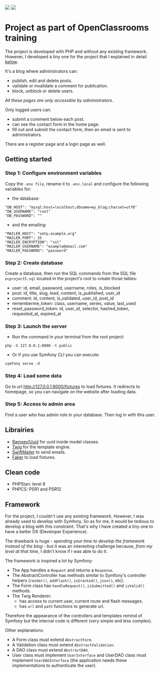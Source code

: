 <a href="https://codeclimate.com/github/Benitorax/ocproject5/maintainability"><img src="https://api.codeclimate.com/v1/badges/d6c4613ad1927f13e5a8/maintainability" /></a>
<a href="https://www.codacy.com/gh/Benitorax/ocproject5/dashboard?utm_source=github.com&amp;utm_medium=referral&amp;utm_content=Benitorax/ocproject5&amp;utm_campaign=Badge_Grade"><img src="https://app.codacy.com/project/badge/Grade/8a6e2a716ac04a6087353ccb101791d3"/></a>

# Project as part of OpenClassrooms training

The project is developed with PHP and without any existing framework. However, I developed a tiny one for the project that I explained in detail [below](https://github.com/Benitorax/ocproject5#framework).

It's a blog where administrators can: 
- publish, edit and delete posts.
- validate or invalidate a comment for publication.
- block, unblock or delete users.

*All these pages are only accessible by administrators*.


Only logged users can:
- submit a comment below each post.
- can see the contact form in the home page.
- fill out and submit the contact form, then an email is sent to administrators.

There are a register page and a login page as well.


## Getting started
### Step 1: Configure environment variables
Copy the `.env file`, rename it to `.env.local` and configure the following variables for:
- the database:

```
"DB_HOST": "mysql:host=localhost;dbname=my_blog;charset=utf8"
"DB_USERNAME": "root"
"DB_PASSWORD": ""
```

- and the emailing:

```
"MAILER_HOST": "smtp.example.org"
"MAILER_PORT": 25
"MAILER_ENCRYPTION": "ssl"
"MAILER_USERNAME": "example@email.com"
"MAILER_PASSWORD": "password"
```

### Step 2: Create database
Create a database, then run the SQL commands from the SQL file `ocproject5.sql` located in the project's root to create those tables:
- user: id, email, password, username, roles, is_blocked
- post: id, title, slug, lead, content, is_published, user_id
- comment: id, content, is_validated, user_id, post_id
- rememberme_token: class, username, series, value, last_used
- reset_password_token: id, user_id, selector, hashed_token, requested_at, expired_at
    
### Step 3: Launch the server
- Run the command in your terminal from the root project:

```
php -S 127.0.0.1:8000 -t public
```

- Or if you use Symfony CLI you can execute:
```
symfony serve -d
```

### Step 4: Load some data
Go to url http://127.0.0.1:8000/fixtures to load fixtures. It redirects to homepage, so you can navigate on the website after loading data.

### Step 5: Access to admin area
Find a user who has admin role in your database. Then log in with this user.
 
## Librairies
- [Ramsey/Uuid](https://github.com/ramsey/uuid) for uuid inside model classes. 
- [Twig](https://github.com/twigphp/Twig) for the template engine.
- [SwiftMailer](https://github.com/swiftmailer/swiftmailer) to send emails.
- [Faker](https://github.com/fzaninotto/Faker) to load fixtures.

## Clean code
- PHPStan: level 8
- PHPCS: PSR1 and PSR12

## Framework
For the project, I couldn't use any existing framework. However, I was already used to develop with Symfony. So as for me, it would be tedious to develop a blog with this constraint. That's why I have created a tiny one to have a better DX (Developer Experience).

The drawback is huge - *spending your time to develop the framework instead of the blog* - but it was an interesting challenge because, *from my level at that time*, I didn't know if I was able to do it.

The framework is inspired a lot by Symfony:
- The App handles a `Request` and returns a `Response`.
- The AbstractController has methods similar to Symfony's controller helpers (`render()`, `addFlash()`, `isGranted()`, `json()`, etc).
- The Form class has `handleRequest()`, `isSubmitted()` and `isValid()` methods.
- The Twig Renderer:
  - has access to current user, current route and flash messages.
  - has `url` and `path` functions to generate url.

Therefore the appearance of the controllers and templates remind of Symfony but the internal code is different (very simple and less complex).

Other explanations:
- A Form class must extend `AbstractForm`.
- A Validation class must extend `AbstractValidation`.
- A DAO class must extend `AbstractDAO`.
- User class must implement `UserInterface` and UserDAO class must implement `UserDAOInterface` (the application needs these implementations to authenticate the user).
